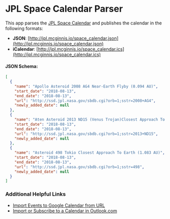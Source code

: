 JPL Space Calendar Parser
=====
This app parses the [JPL Space Calendar](https://www2.jpl.nasa.gov/calendar/) and publishes the calendar in the following formats:

* **JSON**: [http://jpl.mcginnis.io/space_calendar.json](http://jpl.mcginnis.io/space_calendar.json)
* **iCalendar**: [http://jpl.mcginnis.io/space_calendar.ics](http://jpl.mcginnis.io/space_calendar.ics)

#### JSON Schema:

```json
[
  {
    "name": "Apollo Asteroid 2008 AG4 Near-Earth Flyby (0.094 AU)",
    "start_date": "2018-08-13",
    "end_date": "2018-08-13",
    "url": "http://ssd.jpl.nasa.gov/sbdb.cgi?orb=1;sstr=2008+AG4",
    "newly_added_date": null
  },
  {
    "name": "Aten Asteroid 2013 ND15 (Venus Trojan)Closest Approach To Earth (0.143 AU)",
    "start_date": "2018-08-13",
    "end_date": "2018-08-13",
    "url": "http://ssd.jpl.nasa.gov/sbdb.cgi?orb=1;sstr=2013+ND15",
    "newly_added_date": null
  },
  {
    "name": "Asteroid 498 Tokio Closest Approach To Earth (1.083 AU)",
    "start_date": "2018-08-13",
    "end_date": "2018-08-13",
    "url": "http://ssd.jpl.nasa.gov/sbdb.cgi?orb=1;sstr=498",
    "newly_added_date": null
  }
]
```

### Additional Helpful Links
* [Import Events to Google Calendar from URL](https://support.google.com/calendar/answer/37118?hl=en)
* [Import or Subscribe to a Calendar in Outlook.com](https://support.office.com/en-us/article/Import-or-subscribe-to-a-calendar-in-Outlook-com-cff1429c-5af6-41ec-a5b4-74f2c278e98c)
